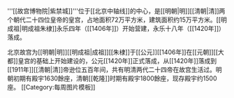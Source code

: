 '''[[故宫博物院|紫禁城]]'''位于[[北京中轴线]]的中心，是[[明朝|明]][[清朝|清]]两个朝代二十四位皇帝的皇宫，占地面积72万平方米，建筑面积约15万平方米。[[明成祖|明成祖朱棣]]永乐四年（[[1406年]]）开始营建，永乐十八年（[[1420年]]）落成。

北京故宫为[[明朝|明]][[明成祖|成祖]][[朱棣]]于[[公元]][[1406年]]在[[元朝]][[大都]]皇宫的基础上开始建设的，公元[[1420年]]正式落成，从[[1420年]]落成到[[1911年]][[清朝|清]]帝逊位五百年间，共有明清两代二十四帝在故宫生活过。明朝初期有殿宇1630餘座，清朝[[乾隆]]时期有殿宇1800餘座，现存殿宇约1500座。
<noinclude>[[Category:每周图片模板]]</noinclude>